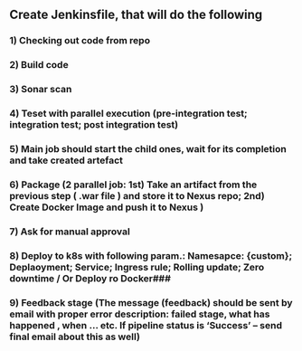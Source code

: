 ## Create Jenkinsfile, that will do the following ##
### 1) Checking out code from repo ###
### 2) Build code ###
### 3) Sonar scan ###
### 4) Teset with parallel execution (pre-integration test; integration test; post integration test) ###
### 5) Main job should start the child ones, wait for its completion and take created artefact ###
### 6) Package (2 parallel job: 1st) Take an artifact from the previous step ( .war file ) and store it to Nexus repo; 2nd) Create Docker Image and push it to Nexus )
### 7)  Ask for manual approval ###
### 8) Deploy to k8s with following param.: Namesapce: {custom}; Deplaoyment; Service; Ingress rule; Rolling update; Zero downtime / Or Deploy ro Docker###
### 9) Feedback stage (The message (feedback) should be sent by email with proper error description: failed stage, what has happened , when … etc. If pipeline status is ‘Success’ – send final email about this as well) ###
